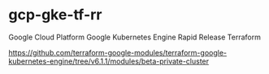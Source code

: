# gcp-gke-tf-rr

Google Cloud Platform Google Kubernetes Engine Rapid Release Terraform

https://github.com/terraform-google-modules/terraform-google-kubernetes-engine/tree/v6.1.1/modules/beta-private-cluster
